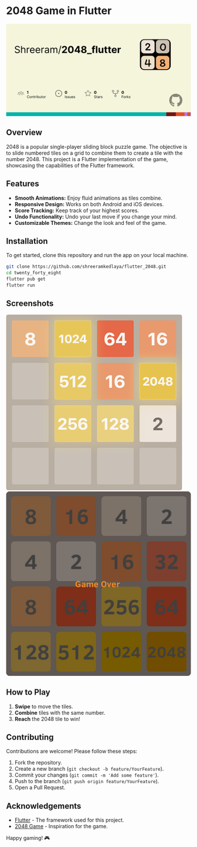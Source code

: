 # 2048 Game in Flutter

![2048 Game Banner](banner/git_banner.png) <!-- Replace with your image URL -->

## Overview

2048 is a popular single-player sliding block puzzle game. The objective is to slide numbered tiles on a grid to combine them to create a tile with the number 2048. This project is a Flutter implementation of the game, showcasing the capabilities of the Flutter framework.

## Features

- **Smooth Animations:** Enjoy fluid animations as tiles combine.
- **Responsive Design:** Works on both Android and iOS devices.
- **Score Tracking:** Keep track of your highest scores.
- **Undo Functionality:** Undo your last move if you change your mind.
- **Customizable Themes:** Change the look and feel of the game.

## Installation

To get started, clone this repository and run the app on your local machine.

```bash
git clone https://github.com/shreeramkedlaya/flutter_2048.git
cd twenty_forty_eight
flutter pub get
flutter run
```

## Screenshots

![Game Screenshot](screenshots/ss1.png) <!-- Replace with your image URL -->
![Game Screenshot](screenshots/ss2.png) <!-- Replace with your image URL -->

## How to Play

1. **Swipe** to move the tiles.
2. **Combine** tiles with the same number.
3. **Reach** the 2048 tile to win!

## Contributing

Contributions are welcome! Please follow these steps:

1. Fork the repository.
2. Create a new branch (`git checkout -b feature/YourFeature`).
3. Commit your changes (`git commit -m 'Add some feature'`).
4. Push to the branch (`git push origin feature/YourFeature`).
5. Open a Pull Request.

## Acknowledgements

- [Flutter](https://flutter.dev) - The framework used for this project.
- [2048 Game](https://2048-game.com) - Inspiration for the game.

Happy gaming! 🎮
